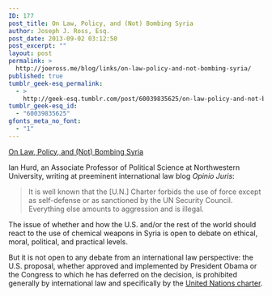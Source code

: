 ```yaml
---
ID: 177
post_title: On Law, Policy, and (Not) Bombing Syria
author: Joseph J. Ross, Esq.
post_date: 2013-09-02 03:12:50
post_excerpt: ""
layout: post
permalink: >
  http://joeross.me/blog/links/on-law-policy-and-not-bombing-syria/
published: true
tumblr_geek-esq_permalink:
  - >
    http://geek-esq.tumblr.com/post/60039835625/on-law-policy-and-not-bombing-syria
tumblr_geek-esq_id:
  - "60039835625"
gfonts_meta_no_font:
  - "1"
---
```

<a href='http://opiniojuris.org/2013/08/31/syria-insta-symposium-ian-hurd-dont-bomb-assad-even-legal/'>On Law, Policy, and (Not) Bombing Syria</a><div class="link_description"><p>Ian Hurd, an Associate Professor of Political Science at Northwestern University, writing at preeminent international law blog <em>Opinio Juris</em>:</p>

<blockquote>
  <p>It is well known that the [U.N.] Charter forbids the use of force except as self-defense or as sanctioned by the UN Security Council. Everything else amounts to aggression and is illegal.</p>
</blockquote>

<p>The issue of whether and how the U.S. and/or the rest of the world should react to the use of chemical weapons in Syria is open to debate on ethical, moral, political, and practical levels.</p>

<p>But it is not open to any debate from an international law perspective: the U.S. proposal, whether approved and implemented by President Obama or the Congress to which he has deferred on the decision, is prohibited generally by international law and specifically by the <a href="http://www.un.org/en/documents/charter/" target="_blank">United Nations charter</a>.</p></div>